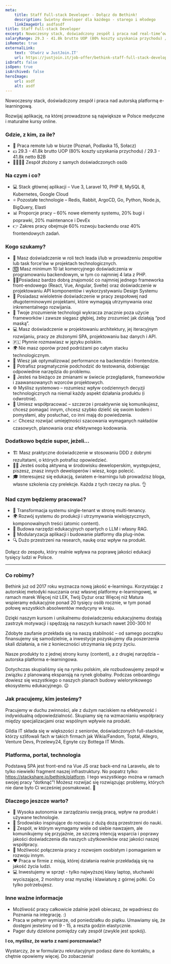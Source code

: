 ```yaml
---
meta:
    title: Staff Full-stack Developer - Dołącz do Bethink!
    description: Świetny developer dla każdego - starego i młodego
    linkImageUrl: asdfasdf
title: Staff Full-stack Developer
excerpt: Nowoczesny stack, doświadczony zespół i praca nad real-time’ową, społecznościową aplikacją do e-learningu. Rozwijaj aplikację, na której prowadzone są największe w Polsce medyczne i maturalne kursy online.
salaryRange: 29.3 - 41.8k brutto UOP (80% koszty uzyskania przychodu) / 29.3 - 41.8k netto B2B
isRemote: true
externalLink:
    text: 'Otwórz w JustJoin.IT'
    url: https://justjoin.it/job-offer/bethink-staff-full-stack-developer-poznan-php
isDraft: false
isOpen: true
isArchived: false
heroImage:
    url: asdf
    alt: asdf
---
```


Nowoczesny stack, doświadczony zespół i praca nad autorską platformą e-learningową.

Rozwijaj aplikację, na której prowadzone są największe w Polsce medyczne i maturalne kursy online.

### Gdzie, z kim, za ile?

-   📍 Praca remote lub w biurze (Poznań, Podlaska 15, Sołacz)
-   💵 29.3 - 41.8k brutto UOP (80% koszty uzyskania przychodu) / 29.3 - 41.8k netto B2B
-   👨‍👩‍👦‍👦 Zespół złożony z samych doświadczonych osób

### Na czym i co?

-   💻 Stack głównej aplikacji – Vue 3, Laravel 10, PHP 8, MySQL 8, Kubernetes, Google Cloud
-   ⭐️ Pozostałe technologie – Redis, Rabbit, ArgoCD, Go, Python, Node.js, BigQuery, Elasti
-   📊 Proporcje pracy – 60% nowe elementy systemu, 20% bugi i poprawki, 20% maintenance i DevEx
-   👉 Zakres pracy obejmuje 60% rozwoju backendu oraz 40% frontendowych zadań.

### Kogo szukamy?

-   🤝 Masz doświadczenie w roli tech leada i/lub w prowadzeniu zespołów lub task force'ów w projektach technologicznych.
-   🔟 Masz minimum 10 lat komercyjnego doświadczenia w programowaniu backendowym, w tym co najmniej 4 lata z PHP.
-   👨‍💻Posiadasz bardzo dobrą znajomość co najmniej jednego frameworka front-endowego (React, Vue, Angular, Svelte) oraz doświadczenie w projektowaniu API komponentów i wykorzystywaniu Design Systemu
-   👏 Posiadasz wieloletnie doświadczenie w pracy zespołowej nad długoterminowymi projektami, które wymagają utrzymywania oraz inkrementalnego rozwijania.
-   💎 Twoje zrozumienie technologii wykracza znacznie poza użycie frameworków i zawsze sięgasz głębiej, żeby zrozumieć jak działają “pod maską”.
-   💻 Masz doświadczenie w projektowaniu architektury, jej iteracyjnym rozwijaniu, pracy ze złożonymi SPA, projektowaniu baz danych i API.
-   🇵🇱 Płynnie rozmawiasz w języku polskim.
-   🌍 Nie masz oporów przed podróżami po całym stacku technologicznym.
-   🚀 Wiesz jak optymalizować performance na backendzie i frontendzie.
-   🔎 Potrafisz pragmatycznie podchodzić do testowania, dobierając odpowiednie narzędzia do problemu.
-   📣 Jesteś na bieżąco ze zmianami w świecie przeglądarek, frameworków i zaawansowanych wzorców projektowych.
-   ⚙️ Myślisz systemowo – rozumiesz wpływ codziennych decyzji technologicznych na niemal każdy aspekt działania produktu (i odwrotnie).
-   💬 Umiesz współpracować – szczerze i proaktywnie się komunikujesz, chcesz pomagać innym, chcesz szybko dzielić się swoim kodem i pomysłami, aby posłuchać, co inni mają do powiedzenia.
-   📈 Chcesz rozwijać umiejętności szacowania wymaganych nakładów czasowych, planowania oraz efektywnego kodowania.

### Dodatkowo będzie super, jeżeli…

-   🏗 Masz praktyczne doświadczenie w stosowaniu DDD z dobrymi rezultatami, o których potrafisz opowiedzieć.
-   🧑‍💻 Jesteś osobą aktywną w środowisku deweloperskim, występujesz, piszesz, znasz innych deweloperów i wiesz, kogo polecić.
-   🎓 Interesujesz się edukacją, światem e-learningu lub prowadzisz bloga, własne szkolenia czy prelekcje.
    Każda z tych rzeczy na plus. 👌

### Nad czym będziemy pracować?

-   👥 Transformacja systemu single-tenant w stronę multi-tenancy.
-   🌍 Rozwój systemu do produkcji i utrzymywania wielojęzycznych, komponowalnych treści (atomic content).
-   🤖 Budowa narzędzi edukacyjnych opartych o LLM i własny RAG.
-   🔌 Modularyzacja aplikacji i budowanie platformy dla plug-inów.
-   🔍 Dużo przestrzeni na research, naukę oraz wpływ na produkt.

Dołącz do zespołu, który realnie wpływa na poprawę jakości edukacji tysięcy ludzi w Polsce.

---

### Co robimy?

Bethink już od 2017 roku wyznacza nową jakość e-learningu. Korzystając z autorskiej metodyki nauczania oraz własnej platformy e-learningowej, w ramach marek Więcej niż LEK, Twój Dyżur oraz Więcej niż Matura wspieramy edukacyjnie ponad 20 tysięcy osób rocznie, w tym ponad połowę wszystkich absolwentów medycyny w kraju.

Dzięki naszym kursom i unikalnemu doświadczeniu edukacyjnemu dostają zastrzyk motywacji i spędzają na naszych kursach nawet 200-300 h!

Zdobyte zaufanie przekłada się na naszą stabilność – od samego początku finansujemy się samodzielnie, a inwestycje pozyskujemy dla poszerzenia skali działania, a nie z konieczności utrzymania się przy życiu.

Nasze produkty to z jednej strony kursy (content), a z drugiej narzędzia – autorska platforma e-learningowa.

Dotychczas skupialiśmy się na rynku polskim, ale rozbudowujemy zespół w związku z planowaną ekspansją na rynek globalny. Podczas onboardingu dowiesz się wszystkiego o naszych planach budowy wielorynkowego ekosystemu edukacyjnego. 😉

### Jak pracujemy, kim jesteśmy?

Pracujemy w duchu zwinności, ale z dużym naciskiem na efektywność i indywidualną odpowiedzialność. Skupiamy się na wzmacnianiu współpracy między specjalizacjami oraz wspólnym wpływie na produkt.

Gildia IT składa się w większości z seniorów, doświadczonych full-stacków, którzy szlifowali fach w takich firmach jak Wikia/Fandom, Toptal, Allegro, Venture Devs, Przelewy24, Egnyte czy Bottega IT Minds.

### Platforma, portal, technologia

Podstawą SPA jest front-end na Vue JS oraz back-end na Laravelu, ale to tylko niewielki fragment naszej infrastruktury. No popatrz tylko: https://stackshare.io/bethink/platform.
I tego wszystkiego można w ramach swojej pracy “dotknąć”! Możesz rozwijać się rozwiązując problemy, których nie dane było Ci wcześniej posmakować. 🙂

### Dlaczego jeszcze warto?

-   💪 Wysoka autonomia w zarządzaniu swoją pracą, wpływ na produkt i używane technologie.
-   🧠 Środowisko inspirujące do rozwoju z dużą dozą przestrzeni do nauki.
-   👫 Zespół, w którym wymagamy wiele od siebie nawzajem, ale komunikujemy się przyjaźnie, ze szczerą intencją wsparcia i poprawy jakości doświadczenia dla naszych użytkowników oraz jakości naszej współpracy.
-   🚀 Możliwość połączenia pracy z rozwojem osobistym i pomaganiem w rozwoju innym.
-   ❤️ Praca w firmie z misją, której działania realnie przekładają się na jakość życia ludzi.
-   💻 Inwestujemy w sprzęt - tylko najwyższej klasy laptop, słuchawki wyciszające, 2 monitory oraz myszkę i klawiaturę z górnej półki. Co tylko potrzebujesz.

### Inne ważne informacje

-   Możliwość pracy całkowicie zdalnie jeżeli obiecasz, że wpadniesz do Poznania na integrację. :)
-   Praca w pełnym wymiarze, od poniedziałku do piątku. Umawiamy się, że dostępni jesteśmy od 9 - 15, a reszta godzin elastycznie.
-   Pager duty dzielone pomiędzy cały zespół (zwykle jest spokój).

**I co, myślisz, że warto z nami porozmawiać?**

Wystarczy, że w formularzu rekrutacyjnym podasz dane do kontaktu, a chętnie opowiemy więcej. Do zobaczenia!
